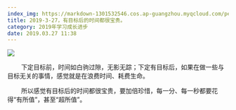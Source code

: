 ```yaml
---
index_img: https://markdown-1301532546.cos.ap-guangzhou.myqcloud.com/peipei_blog/20210921144034.jpeg
title: 2019-3-27，有目标后的时间都很宝贵。
category: 2019年学习成长进步
date: 2019.03.27 11:38
---
```


![](https://markdown-1301532546.cos.ap-guangzhou.myqcloud.com/peipei_blog/20210921144034.jpeg)  



  

        下定目标前，时间如白驹过隙，无影无踪；下定有目标后，如果在做一些与目标无关的事情，感觉就是在浪费时间、耗费生命。

        所以感觉有目标后的时间都很宝贵，要加倍珍惜，每一分、每一秒都要花得“有所值”，甚至“超所值”。